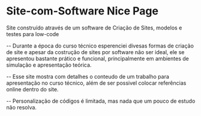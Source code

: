 # Site-com-Software Nice Page
Site construído através de um software de Criação de Sites, modelos e testes para low-code

-- Durante a época do curso técnico esperenciei divesas formas de criação de site e apesar da costrução de sites por software não ser ideal, ele se apresentou bastante prático e funcional, principalmente em ambientes de simulação e apresentação teórica.

-- Esse site mostra com detalhes o conteudo de um trabalho para apresentação no curso técnico, além de ser possivel colocar referências online dentro do site.

-- Personalização de códigos é limitada, mas nada que um pouco de estudo não resolva.

